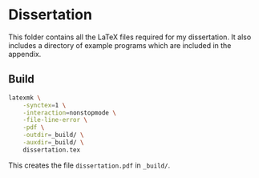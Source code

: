 # Dissertation

This folder contains all the LaTeX files required for my dissertation.
It also includes a directory of example programs which are included in the appendix.

## Build

```sh
latexmk \
    -synctex=1 \
    -interaction=nonstopmode \
    -file-line-error \
    -pdf \
    -outdir=_build/ \
    -auxdir=_build/ \
    dissertation.tex
```

This creates the file `dissertation.pdf` in `_build/`.
